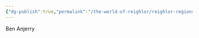 ```yaml
---
{"dg-publish":true,"permalink":"/the-world-of-reighlor/reighlor-regions/kingdom-of-leloria/joleria/joleria-market/the-icy-spoon-ice-cream-cart/"}
---
```


Ben Anjerry